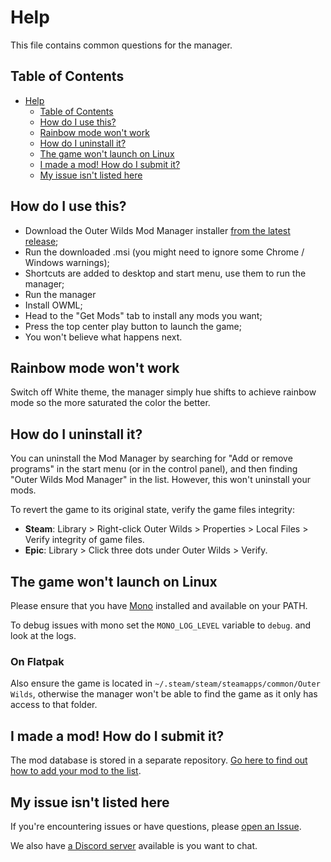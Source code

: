 # Help

This file contains common questions for the manager.

## Table of Contents

- [Help](#help)
  - [Table of Contents](#table-of-contents)
  - [How do I use this?](#how-do-i-use-this)
  - [Rainbow mode won't work](#rainbow-mode-wont-work)
  - [How do I uninstall it?](#how-do-i-uninstall-it)
  - [The game won't launch on Linux](#the-game-wont-launch-on-linux)
  - [I made a mod! How do I submit it?](#i-made-a-mod-how-do-i-submit-it)
  - [My issue isn't listed here](#my-issue-isnt-listed-here)

## How do I use this?

- Download the Outer Wilds Mod Manager installer [from the latest release](https://github.com/Bwc9876/ow-mod-man/releases/latest);
- Run the downloaded .msi (you might need to ignore some Chrome / Windows warnings);
- Shortcuts are added to desktop and start menu, use them to run the manager;
- Run the manager
- Install OWML;
- Head to the "Get Mods" tab to install any mods you want;
- Press the top center play button to launch the game;
- You won't believe what happens next.

## Rainbow mode won't work

Switch off White theme, the manager simply hue shifts to achieve rainbow mode so the more saturated the color the better.

## How do I uninstall it?

You can uninstall the Mod Manager by searching for "Add or remove programs" in the start menu (or in the control panel), and then finding "Outer Wilds Mod Manager" in the list. However, this won't uninstall your mods.

To revert the game to its original state, verify the game files integrity:

- **Steam**: Library > Right-click Outer Wilds > Properties > Local Files > Verify integrity of game files.
- **Epic**: Library > Click three dots under Outer Wilds > Verify.

## The game won't launch on Linux

Please ensure that you have [Mono](https://www.mono-project.com/) installed and available on your PATH.

To debug issues with mono set the `MONO_LOG_LEVEL` variable to `debug`. and look at the logs.

### On Flatpak

Also ensure the game is located in `~/.steam/steam/steamapps/common/Outer Wilds`, otherwise the manager won't be able to find the game as it only has access to that folder.

## I made a mod! How do I submit it?

The mod database is stored in a separate repository. [Go here to find out how to add your mod to the list](https://github.com/ow-mods/ow-mod-db#readme).

## My issue isn't listed here

If you're encountering issues or have questions, please [open an Issue](https://github.com/Bwc9876/ow-mod-man/issues/new/choose).

We also have [a Discord server](https://discord.com/invite/wusTQYbYTc) available is you want to chat.
